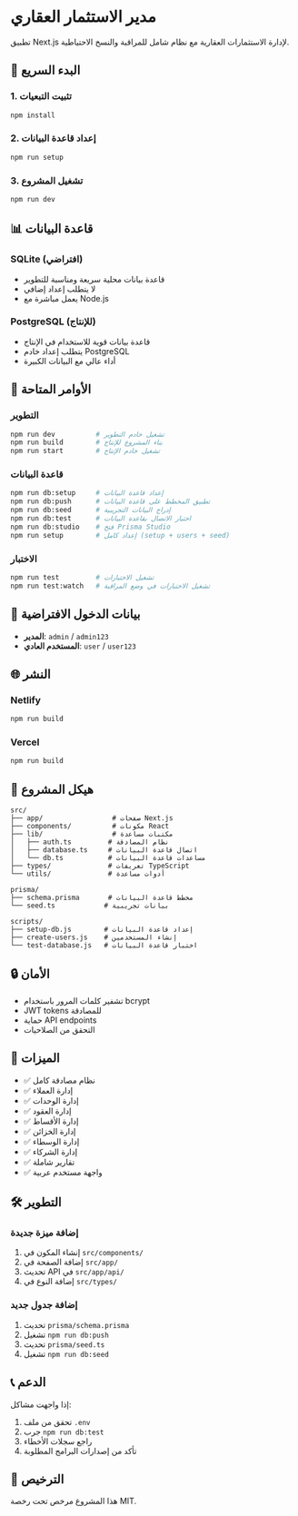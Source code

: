 # مدير الاستثمار العقاري

تطبيق Next.js لإدارة الاستثمارات العقارية مع نظام شامل للمراقبة والنسخ الاحتياطية.

## 🚀 البدء السريع

### 1. تثبيت التبعيات
```bash
npm install
```

### 2. إعداد قاعدة البيانات
```bash
npm run setup
```

### 3. تشغيل المشروع
```bash
npm run dev
```

## 📊 قاعدة البيانات

### SQLite (افتراضي)
- قاعدة بيانات محلية سريعة ومناسبة للتطوير
- لا يتطلب إعداد إضافي
- يعمل مباشرة مع Node.js

### PostgreSQL (للإنتاج)
- قاعدة بيانات قوية للاستخدام في الإنتاج
- يتطلب إعداد خادم PostgreSQL
- أداء عالي مع البيانات الكبيرة

## 🔧 الأوامر المتاحة

### التطوير
```bash
npm run dev          # تشغيل خادم التطوير
npm run build        # بناء المشروع للإنتاج
npm run start        # تشغيل خادم الإنتاج
```

### قاعدة البيانات
```bash
npm run db:setup     # إعداد قاعدة البيانات
npm run db:push      # تطبيق المخطط على قاعدة البيانات
npm run db:seed      # إدراج البيانات التجريبية
npm run db:test      # اختبار الاتصال بقاعدة البيانات
npm run db:studio    # فتح Prisma Studio
npm run setup        # إعداد كامل (setup + users + seed)
```

### الاختبار
```bash
npm run test         # تشغيل الاختبارات
npm run test:watch   # تشغيل الاختبارات في وضع المراقبة
```

## 👤 بيانات الدخول الافتراضية

- **المدير**: `admin` / `admin123`
- **المستخدم العادي**: `user` / `user123`

## 🌐 النشر

### Netlify
```bash
npm run build
```

### Vercel
```bash
npm run build
```

## 📁 هيكل المشروع

```
src/
├── app/                 # صفحات Next.js
├── components/          # مكونات React
├── lib/                 # مكتبات مساعدة
│   ├── auth.ts         # نظام المصادقة
│   ├── database.ts     # اتصال قاعدة البيانات
│   └── db.ts           # مساعدات قاعدة البيانات
├── types/              # تعريفات TypeScript
└── utils/              # أدوات مساعدة

prisma/
├── schema.prisma       # مخطط قاعدة البيانات
└── seed.ts            # بيانات تجريبية

scripts/
├── setup-db.js        # إعداد قاعدة البيانات
├── create-users.js    # إنشاء المستخدمين
└── test-database.js   # اختبار قاعدة البيانات
```

## 🔒 الأمان

- تشفير كلمات المرور باستخدام bcrypt
- JWT tokens للمصادقة
- حماية API endpoints
- التحقق من الصلاحيات

## 📝 الميزات

- ✅ نظام مصادقة كامل
- ✅ إدارة العملاء
- ✅ إدارة الوحدات
- ✅ إدارة العقود
- ✅ إدارة الأقساط
- ✅ إدارة الخزائن
- ✅ إدارة الوسطاء
- ✅ إدارة الشركاء
- ✅ تقارير شاملة
- ✅ واجهة مستخدم عربية

## 🛠️ التطوير

### إضافة ميزة جديدة
1. إنشاء المكون في `src/components/`
2. إضافة الصفحة في `src/app/`
3. تحديث API في `src/app/api/`
4. إضافة النوع في `src/types/`

### إضافة جدول جديد
1. تحديث `prisma/schema.prisma`
2. تشغيل `npm run db:push`
3. تحديث `prisma/seed.ts`
4. تشغيل `npm run db:seed`

## 📞 الدعم

إذا واجهت مشاكل:
1. تحقق من ملف `.env`
2. جرب `npm run db:test`
3. راجع سجلات الأخطاء
4. تأكد من إصدارات البرامج المطلوبة

## 📄 الترخيص

هذا المشروع مرخص تحت رخصة MIT.
